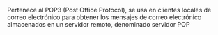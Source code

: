 
Pertenece al POP3 (Post Office Protocol), se usa en clientes locales de correo electrónico para obtener los mensajes de correo electrónico almacenados en un servidor remoto, denominado servidor POP